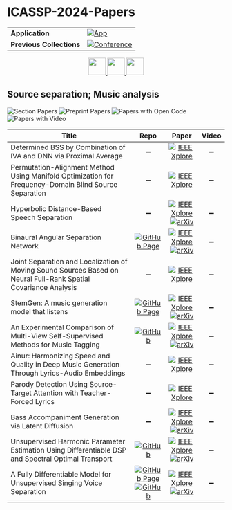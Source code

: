 # ICASSP-2024-Papers

<table>
    <tr>
        <td><strong>Application</strong></td>
        <td>
            <a href="https://huggingface.co/spaces/DmitryRyumin/NewEraAI-Papers" style="float:left;">
                <img src="https://img.shields.io/badge/🤗-NewEraAI--Papers-FFD21F.svg" alt="App" />
            </a>
        </td>
    </tr>
    <tr>
        <td><strong>Previous Collections</strong></td>
        <td>
            <a href="https://github.com/DmitryRyumin/ICASSP-2023-24-Papers/blob/main/README_2023.md">
                <img src="http://img.shields.io/badge/ICASSP-2023-0073AE.svg" alt="Conference">
            </a>
        </td>
    </tr>
</table>

<div align="center">
    <a href="https://github.com/DmitryRyumin/ICASSP-2023-24-Papers/blob/main/sections/2024/main/SLP-P14.md">
        <img src="https://cdn.jsdelivr.net/gh/DmitryRyumin/NewEraAI-Papers@main/images/left.svg" width="40" alt="" />
    </a>
    <a href="https://github.com/DmitryRyumin/ICASSP-2023-24-Papers/">
        <img src="https://cdn.jsdelivr.net/gh/DmitryRyumin/NewEraAI-Papers@main/images/home.svg" width="40" alt="" />
    </a>
    <a href="https://github.com/DmitryRyumin/ICASSP-2023-24-Papers/blob/main/sections/2024/main/MLSP-L23.md">
        <img src="https://cdn.jsdelivr.net/gh/DmitryRyumin/NewEraAI-Papers@main/images/right.svg" width="40" alt="" />
    </a>
</div>
    

## Source separation; Music analysis

![Section Papers](https://img.shields.io/badge/Section%20Papers-12-42BA16) ![Preprint Papers](https://img.shields.io/badge/Preprint%20Papers-7-b31b1b) ![Papers with Open Code](https://img.shields.io/badge/Papers%20with%20Open%20Code-3-1D7FBF) ![Papers with Video](https://img.shields.io/badge/Papers%20with%20Video-0-FF0000)

| **Title** | **Repo** | **Paper** | **Video** |
|-----------|:--------:|:---------:|:---------:|
| Determined BSS by Combination of IVA and DNN via Proximal Average | :heavy_minus_sign: | [![IEEE Xplore](https://img.shields.io/badge/IEEE-10448266-E4A42C.svg)](https://ieeexplore.ieee.org/document/10448266) | :heavy_minus_sign: |
| Permutation-Alignment Method Using Manifold Optimization for Frequency-Domain Blind Source Separation | :heavy_minus_sign: | [![IEEE Xplore](https://img.shields.io/badge/IEEE-10448080-E4A42C.svg)](https://ieeexplore.ieee.org/document/10448080) | :heavy_minus_sign: |
| Hyperbolic Distance-Based Speech Separation | :heavy_minus_sign: | [![IEEE Xplore](https://img.shields.io/badge/IEEE-10447894-E4A42C.svg)](https://ieeexplore.ieee.org/document/10447894) <br/> [![arXiv](https://img.shields.io/badge/arXiv-2401.03567-b31b1b.svg)](https://arxiv.org/abs/2401.03567) | :heavy_minus_sign: |
| Binaural Angular Separation Network | [![GitHub Page](https://img.shields.io/badge/GitHub-Page-159957.svg?style=flat)](https://google-research.github.io/seanet/basnet/) | [![IEEE Xplore](https://img.shields.io/badge/IEEE-10446587-E4A42C.svg)](https://ieeexplore.ieee.org/document/10446587) <br/> [![arXiv](https://img.shields.io/badge/arXiv-2401.08864-b31b1b.svg)](https://arxiv.org/abs/2401.08864) | :heavy_minus_sign: |
| Joint Separation and Localization of Moving Sound Sources Based on Neural Full-Rank Spatial Covariance Analysis | :heavy_minus_sign: | [![IEEE Xplore](https://img.shields.io/badge/IEEE-10093065-E4A42C.svg)](https://ieeexplore.ieee.org/document/10093065) | :heavy_minus_sign: |
| StemGen: A music generation model that listens | [![GitHub Page](https://img.shields.io/badge/GitHub-Page-159957.svg?style=flat)](https://julian-parker.github.io/stemgen/) | [![IEEE Xplore](https://img.shields.io/badge/IEEE-10446088-E4A42C.svg)](https://ieeexplore.ieee.org/document/10446088) <br/> [![arXiv](https://img.shields.io/badge/arXiv-2312.08723-b31b1b.svg)](https://arxiv.org/abs/2312.08723) | :heavy_minus_sign: |
| An Experimental Comparison of Multi-View Self-Supervised Methods for Music Tagging | [![GitHub](https://img.shields.io/github/stars/deezer/multi-view-ssl-benchmark?style=flat)](https://github.com/deezer/multi-view-ssl-benchmark) | [![IEEE Xplore](https://img.shields.io/badge/IEEE-10447473-E4A42C.svg)](https://ieeexplore.ieee.org/document/10447473) <br/> [![arXiv](https://img.shields.io/badge/arXiv-2404.09177-b31b1b.svg)](https://arxiv.org/abs/2404.09177) | :heavy_minus_sign: |
| Ainur: Harmonizing Speed and Quality in Deep Music Generation Through Lyrics-Audio Embeddings | :heavy_minus_sign: | [![IEEE Xplore](https://img.shields.io/badge/IEEE-10448078-E4A42C.svg)](https://ieeexplore.ieee.org/document/10448078) | :heavy_minus_sign: |
| Parody Detection Using Source-Target Attention with Teacher-Forced Lyrics | :heavy_minus_sign: | [![IEEE Xplore](https://img.shields.io/badge/IEEE-10446577-E4A42C.svg)](https://ieeexplore.ieee.org/document/10446577) | :heavy_minus_sign: |
| Bass Accompaniment Generation via Latent Diffusion | :heavy_minus_sign: | [![IEEE Xplore](https://img.shields.io/badge/IEEE-10446400-E4A42C.svg)](https://ieeexplore.ieee.org/document/10446400) <br/> [![arXiv](https://img.shields.io/badge/arXiv-2402.01412-b31b1b.svg)](https://arxiv.org/abs/2402.01412) | :heavy_minus_sign: |
| Unsupervised Harmonic Parameter Estimation Using Differentiable DSP and Spectral Optimal Transport | [![GitHub](https://img.shields.io/github/stars/bernardo-torres/1d-spectral-optimal-transport?style=flat)](https://github.com/bernardo-torres/1d-spectral-optimal-transport) | [![IEEE Xplore](https://img.shields.io/badge/IEEE-10447011-E4A42C.svg)](https://ieeexplore.ieee.org/document/10447011) <br/> [![arXiv](https://img.shields.io/badge/arXiv-2312.14507-b31b1b.svg)](https://arxiv.org/abs/2312.14507) | :heavy_minus_sign: |
| A Fully Differentiable Model for Unsupervised Singing Voice Separation | [![GitHub Page](https://img.shields.io/badge/GitHub-Page-159957.svg?style=flat)](https://pierrechouteau.github.io/) <br /> [![GitHub](https://img.shields.io/github/stars/PierreChouteau/umss_icassp?style=flat)](https://github.com/PierreChouteau/umss_icassp) | [![IEEE Xplore](https://img.shields.io/badge/IEEE-10447244-E4A42C.svg)](https://ieeexplore.ieee.org/document/10447244) <br/> [![arXiv](https://img.shields.io/badge/arXiv-2401.16837-b31b1b.svg)](https://arxiv.org/abs/2401.16837) | :heavy_minus_sign: |

